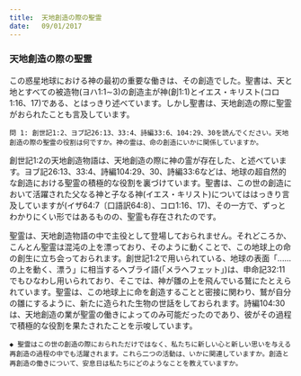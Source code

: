 ```yaml
---
title:  天地創造の際の聖霊
date:   09/01/2017
---
```


### 天地創造の際の聖霊

この惑星地球における神の最初の重要な働きは、その創造でした。聖書は、天と地とすべての被造物(ヨハ1:1∼3)の創造主が神(創1:1)とイエス・キリスト(コロ1:16、17)である、とはっきり述べています。しかし聖書は、天地創造の際に聖霊がおられたことも言及しています。

`問 1: 創世記1:2、ヨブ記26:13、33:4、詩編33:6、104:29、30を読んでください。天地創造の際の聖霊の役割は何ですか。神の霊は、命の創造にいかに関係していますか。`

創世記1:2の天地創造物語は、天地創造の際に神の霊が存在した、と述べています。ヨブ記26:13、33:4、詩編104:29、30、詩編33:6などは、地球の超自然的な創造における聖霊の積極的な役割を裏づけています。聖書は、この世の創造において活躍された父なる神と子なる神(イエス・キリスト)についてははっきり言及していますが(イザ64:7〔口語訳64:8〕、コロ1:16、17)、その一方で、ずっとわかりにくい形ではあるものの、聖霊も存在されたのです。

聖霊は、天地創造物語の中で主役として登場しておられません。それどころか、こんとん聖霊は混沌の上を漂っており、そのように動くことで、この地球上の命の創生に立ち会っておられます。創世記1:2で用いられている、地球の表面「......の上を動く、漂う」に相当するヘブライ語(「メラヘフェット」)は、申命記32:11でもひなわし用いられており、そこでは、神が雛の上を飛んでいる鷲にたとえられています。聖霊は、この地球上に命を創造することと密接に関わり、鷲が自分の雛にするように、新たに造られた生物の世話をしておられます。詩編104:30は、天地創造の業が聖霊の働きによってのみ可能だったのであり、彼がその過程で積極的な役割を果たされたことを示唆しています。

`◆ 聖霊はこの世の創造の際におられただけではなく、私たちに新しい心と新しい思いを与える再創造の過程の中でも活躍されます。これら二つの活動は、いかに関連していますか。創造と再創造の働きについて、安息日は私たちにどのようなことを教えていますか。`
